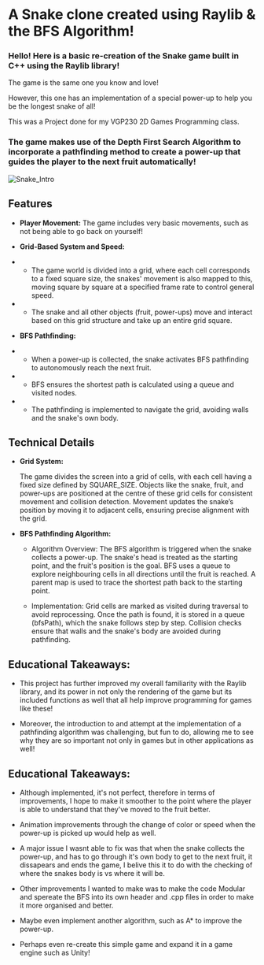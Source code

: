 # A Snake clone created using Raylib & the BFS Algorithm!
### Hello! Here is a basic re-creation of the Snake game built in C++ using the Raylib library!

The game is the same one you know and love!

However, this one has an implementation of a special power-up to help you be the longest snake of all!

This was a Project done for my VGP230 2D Games Programming class.

### The game makes use of the Depth First Search Algorithm to incorporate a pathfinding method to create a power-up that guides the player to the next fruit automatically!

![Snake_Intro](https://github.com/user-attachments/assets/12fb0ce5-6b1a-48ef-89ea-d45f66537719)


 ## **Features**

  - **Player Movement:** The game includes very basic movements, such as not being able to go back on yourself!

  - **Grid-Based System and Speed:**
  - - The game world is divided into a grid, where each cell corresponds to a fixed square size, the snakes' movement is also mapped to this, moving square by square at a specified frame rate to control general speed.
  - - The snake and all other objects (fruit, power-ups) move and interact based on this grid structure and take up an entire grid square.

  - **BFS Pathfinding:**
  - - When a power-up is collected, the snake activates BFS pathfinding to autonomously reach the next fruit.
  - - BFS ensures the shortest path is calculated using a queue and visited nodes.
  - - The pathfinding is implemented to navigate the grid, avoiding walls and the snake's own body.
   
 ## Technical Details
- **Grid System:**

   The game divides the screen into a grid of cells, with each cell having a fixed size defined by SQUARE_SIZE.
   Objects like the snake, fruit, and power-ups are positioned at the centre of these grid cells for consistent movement and collision detection.
   Movement updates the snake’s position by moving it to adjacent cells, ensuring precise alignment with the grid.

- **BFS Pathfinding Algorithm:**

    - Algorithm Overview:
        The BFS algorithm is triggered when the snake collects a power-up.
        The snake's head is treated as the starting point, and the fruit's position is the goal.
        BFS uses a queue to explore neighbouring cells in all directions until the fruit is reached.
        A parent map is used to trace the shortest path back to the starting point.

    - Implementation:
        Grid cells are marked as visited during traversal to avoid reprocessing.
        Once the path is found, it is stored in a queue (bfsPath), which the snake follows step by step.
        Collision checks ensure that walls and the snake's body are avoided during pathfinding.

## Educational Takeaways:
- This project has further improved my overall familiarity with the Raylib library, and its power in not only the rendering of the game but its included functions as well that all help improve programming for games like these!

- Moreover, the introduction to and attempt at the implementation of a pathfinding algorithm was challenging, but fun to do, allowing me to see why they are so important not only in games but in other applications as well!

## Educational Takeaways:
- Although implemented, it's not perfect, therefore in terms of improvements, I hope to make it smoother to the point where the player is able to understand that they've moved to the fruit better.

- Animation improvements through the change of color or speed when the power-up is picked up would help as well.

- A major issue I wasnt able to fix was that when the snake collects the power-up, and has to go through it's own body to get to the next fruit, it dissapears and ends the game, I belive this it to do with the checking of where the snakes body is vs where it will be.

- Other improvements I wanted to make was to make the code Modular and spereate the BFS into its own header and .cpp files in order to make it more organised and better.

- Maybe even implement another algorithm, such as A* to improve the power-up. 

- Perhaps even re-create this simple game and expand it in a game engine such as Unity! 
